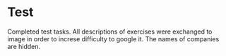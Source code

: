 # Test
 Сompleted test tasks. All descriptions of exercises were exchanged to image in order to increse difficulty to google it. The names of companies are hidden.
 
